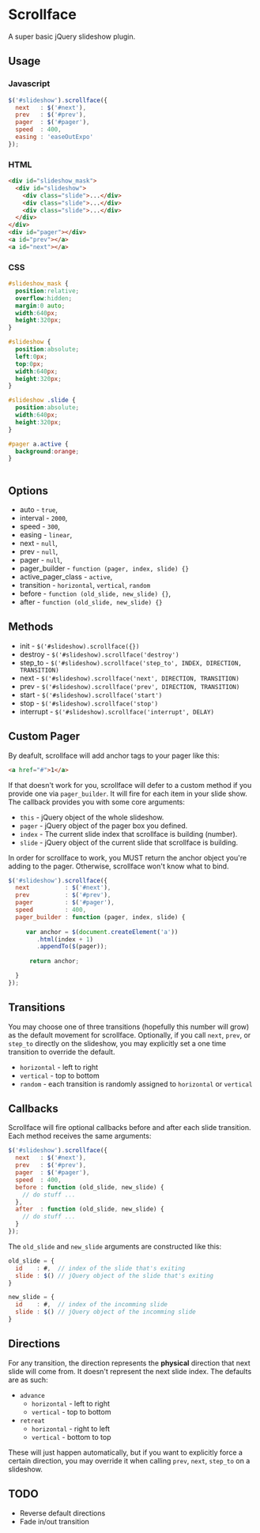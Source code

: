 # Scrollface

A super basic jQuery slideshow plugin.

## Usage

### Javascript

```js
$('#slideshow').scrollface({
  next   : $('#next'),
  prev   : $('#prev'),
  pager  : $('#pager'),
  speed  : 400,
  easing : 'easeOutExpo'
});
```

### HTML

```html
<div id="slideshow_mask">
  <div id="slideshow">
    <div class="slide">...</div>
    <div class="slide">...</div>
    <div class="slide">...</div>
  </div>
</div>
<div id="pager"></div>
<a id="prev"></a>
<a id="next"></a>
```
### CSS

```css
#slideshow_mask {
  position:relative;
  overflow:hidden;
  margin:0 auto;
  width:640px;
  height:320px;
}

#slideshow {
  position:absolute;
  left:0px;
  top:0px;
  width:640px;
  height:320px;
}

#slideshow .slide {
  position:absolute;
  width:640px;
  height:320px;
}

#pager a.active {
  background:orange;
}
    
```

## Options

* auto               - `true`,
* interval           - `2000`,
* speed              - `300`,
* easing             - `linear`,
* next               - `null`,
* prev               - `null`,
* pager              - `null`,
* pager_builder      - `function (pager, index, slide) {}`
* active_pager_class - `active`,
* transition         - `horizontal`, `vertical`, `random`
* before             - `function (old_slide, new_slide) {}`,
* after              - `function (old_slide, new_slide) {}`

## Methods

* init      - `$('#slideshow).scrollface({})`
* destroy   - `$('#slideshow).scrollface('destroy')`
* step_to   - `$('#slideshow).scrollface('step_to', INDEX, DIRECTION, TRANSITION)`
* next      - `$('#slideshow).scrollface('next', DIRECTION, TRANSITION)`
* prev      - `$('#slideshow).scrollface('prev', DIRECTION, TRANSITION)`
* start     - `$('#slideshow).scrollface('start')`
* stop      - `$('#slideshow).scrollface('stop')`
* interrupt - `$('#slideshow).scrollface('interrupt', DELAY)`

## Custom Pager

By deafult, scrollface will add anchor tags to your pager like this:

```html
<a href="#">1</a>
```

If that doesn't work for you, scrollface will defer to a custom method if you provide one via `pager_builder`. It will fire for each item in your slide show. The callback provides you with some core arguments:

* `this` - jQuery object of the whole slideshow.
* `pager` - jQuery object of the pager box you defined. 
* `index` - The current slide index that scrollface is building (number).
* `slide` - jQuery object of the current slide that scrollface is building.

In order for scrollface to work, you MUST return the anchor object you're adding to the pager. Otherwise, scrollface won't know what to bind.

```js
$('#slideshow').scrollface({
  next          : $('#next'),
  prev          : $('#prev'),
  pager         : $('#pager'),
  speed         : 400,
  pager_builder : function (pager, index, slide) {
  
     var anchor = $(document.createElement('a'))
        .html(index + 1)
        .appendTo($(pager));
      
      return anchor;

  } 
});
```

## Transitions

You may choose one of three transitions (hopefully this number will grow) as the default movement for scrollface. Optionally, if you call `next`, `prev`, or `step_to` directly on the slideshow, you may explicitly set a one time transition to override the default. 

* `horizontal` - left to right
* `vertical` - top to bottom
* `random` - each transition is randomly assigned to `horizontal` or `vertical`

## Callbacks

Scrollface will fire optional callbacks before and after each slide transition. Each method receives the same arguments:

```js
$('#slideshow').scrollface({
  next   : $('#next'),
  prev   : $('#prev'),
  pager  : $('#pager'),
  speed  : 400,
  before : function (old_slide, new_slide) {
    // do stuff ...
  },
  after  : function (old_slide, new_slide) {
    // do stuff ...
  }
});
```

The `old_slide` and `new_slide` arguments are constructed like this:

```js
old_slide = {
  id    : #,  // index of the slide that's exiting
  slide : $() // jQuery object of the slide that's exiting
}

new_slide = {
  id    : #,  // index of the incomming slide
  slide : $() // jQuery object of the incomming slide
}
```

## Directions

For any transition, the direction represents the **physical** direction that next slide will come from. It doesn't represent the next slide index. The defaults are as such:

* `advance`
  * `horizontal` - left to right
  * `vertical` - top to bottom
* `retreat`
  * `horizontal` - right to left
  * `vertical` - bottom to top

These will just happen automatically, but if you want to explicitly force a certain direction, you may override it when calling `prev`, `next`, `step_to` on a slideshow. 

## TODO

* Reverse default directions
* Fade in/out transition